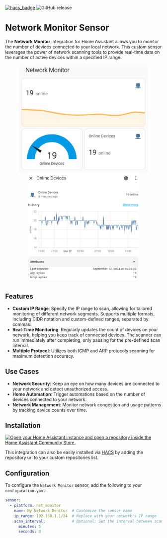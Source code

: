 [![hacs_badge](https://img.shields.io/badge/HACS-Default-orange.svg)](https://github.com/custom-components/hacs) 
![GitHub release](https://img.shields.io/github/release/jjmonteiro/ha-net-monitor.svg)

# Network Monitor Sensor

The **Network Monitor** integration for Home Assistant allows you to monitor the number of devices connected to your local network. This custom sensor leverages the power of network scanning tools to provide real-time data on the number of active devices within a specified IP range.

<p align="center">
  <img src="images/card.png" style="height:350px">
  <img src="images/graph.png" style="height:350px">
</p>

## Features
- **Custom IP Range**: Specify the IP range to scan, allowing for tailored monitoring of different network segments. Supports multiple formats, including CIDR notation and custom-defined ranges, separated by commas.
- **Real-Time Monitoring**: Regularly updates the count of devices on your network, helping you keep track of connected devices. The scanner can run immediately after completing, only pausing for the pre-defined scan interval.
- **Multiple Protocol**: Utilizes both ICMP and ARP protocols scanning for maximum detection accuracy.

## Use Cases
- **Network Security**: Keep an eye on how many devices are connected to your network and detect unauthorized access.
- **Home Automation**: Trigger automations based on the number of devices connected to your network.
- **Network Management**: Monitor network congestion and usage patterns by tracking device counts over time.

## Installation
[![Open your Home Assistant instance and open a repository inside the Home Assistant Community Store.](https://my.home-assistant.io/badges/hacs_repository.svg)](https://my.home-assistant.io/redirect/hacs_repository/?owner=jjmonteiro&repository=ha-net-monitor&category=Integration)

This integration can also be easily installed via [HACS](https://hacs.xyz/) by adding the repository url to your custom repositories list.

## Configuration
To configure the `Network Monitor` sensor, add the following to your `configuration.yaml`:

```yaml
sensor:
  - platform: net_monitor
    name: My Network Monitor  # Customize the sensor name
    ip_range: 192.168.1.1/24  # Replace with your network's IP range
    scan_interval:            # Optional: Set the interval between scans
      minutes: 5  
      seconds: 0
```
